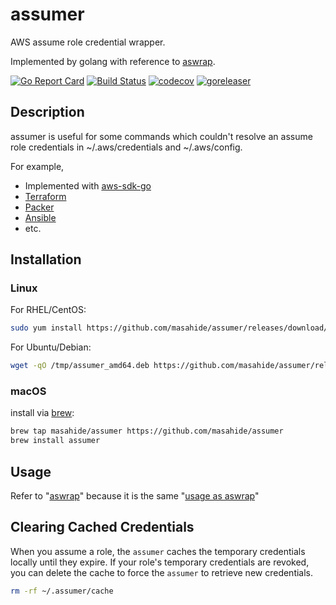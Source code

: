 # assumer
AWS assume role credential wrapper.

Implemented by golang with reference to [aswrap](https://github.com/fujiwara/aswrap).

[![Go Report Card](https://goreportcard.com/badge/github.com/masahide/assumer)](https://goreportcard.com/report/github.com/masahide/assumer)
[![Build Status](https://travis-ci.org/masahide/assumer.svg?branch=master)](https://travis-ci.org/masahide/assumer)
[![codecov](https://codecov.io/gh/masahide/assumer/branch/master/graph/badge.svg)](https://codecov.io/gh/masahide/assumer)
[![goreleaser](https://img.shields.io/badge/powered%20by-goreleaser-green.svg?style=flat-square)](https://github.com/goreleaser)

## Description

assumer is useful for some commands which couldn't resolve an assume role credentials in ~/.aws/credentials and ~/.aws/config.

For example,

- Implemented with [aws-sdk-go](https://github.com/aws/aws-sdk-go)
- [Terraform](https://www.terraform.io/)
- [Packer](https://www.packer.io/)
- [Ansible](https://www.ansible.com)
- etc.

## Installation

### Linux

For RHEL/CentOS:

```bash
sudo yum install https://github.com/masahide/assumer/releases/download/v0.1.4/assumer_amd64.rpm
```

For Ubuntu/Debian:

```bash
wget -qO /tmp/assumer_amd64.deb https://github.com/masahide/assumer/releases/download/v0.1.4/assumer_amd64.deb && sudo dpkg -i /tmp/assumer_amd64.deb
```

### macOS


install via [brew](https://brew.sh):

```bash
brew tap masahide/assumer https://github.com/masahide/assumer
brew install assumer
```


## Usage

Refer to "[aswrap](https://github.com/fujiwara/aswrap/blob/master/README.md#usage)" because it is the same "[usage as aswrap](https://github.com/fujiwara/aswrap/blob/master/README.md#usage)"


## Clearing Cached Credentials

When you assume a role, the `assumer` caches the temporary credentials locally until they expire. If your role's temporary credentials are revoked, you can delete the cache to force the `assumer` to retrieve new credentials.


```bash
rm -rf ~/.assumer/cache
```
